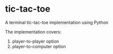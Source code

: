 # tic-tac-toe
A terminal tic-tac-toe implementation using Python

The implementation covers:
1. player-to-player option
2. player-to-computer option
